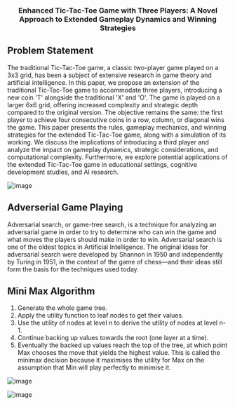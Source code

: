 <div align="center">
  <h3 align="center">Enhanced Tic-Tac-Toe Game with Three Players: A Novel Approach to Extended Gameplay Dynamics and Winning Strategies</h3>
</div>

## Problem Statement
The traditional Tic-Tac-Toe game, a classic two-player game played on a 3x3 grid, has been a subject of extensive research in game theory and artificial intelligence. In this paper, we propose an extension of the traditional Tic-Tac-Toe game to accommodate three players, introducing a new coin 'T' alongside the traditional 'X' and 'O'. The game is played on a larger 6x6 grid, offering increased complexity and strategic depth compared to the original version. The objective remains the same: the first player to achieve four consecutive coins in a row, column, or diagonal wins the game. This paper presents the rules, gameplay mechanics, and winning strategies for the extended Tic-Tac-Toe game, along with a simulation of its working. We discuss the implications of introducing a third player and analyze the impact on gameplay dynamics, strategic considerations, and computational complexity. Furthermore, we explore potential applications of the extended Tic-Tac-Toe game in educational settings, cognitive development studies, and AI research.

![image](https://github.com/TrishamBP/TicTacToe-MiniMax-Game-Playing/assets/91331117/71a62f9b-c17d-4daf-9508-f1ac6fdd16e3)

## Adverserial Game Playing
Adversarial search, or game-tree search, is a technique for analyzing an adversarial game in order to try to determine who can win the game and what moves the players should make in order to win. Adversarial search is one of the oldest topics in Artificial Intelligence. The original ideas for adversarial search were developed by Shannon in 1950 and independently by Turing in 1951, in the context of the game of chess—and their ideas still form the basis for the techniques used today.

## Mini Max Algorithm
1. Generate the whole game tree.
2. Apply the utility function to leaf nodes to get their values.
3. Use the utility of nodes at level n to derive the utility of nodes at level n-1.
4. Continue backing up values towards the root (one layer at a time).
5. Eventually the backed up values reach the top of the tree, at which point Max chooses the move that yields the highest value. This is called the minimax decision because it maximises the utility for Max on the assumption that Min will play perfectly to minimise it.

![image](https://github.com/TrishamBP/TicTacToe-MiniMax-Game-Playing/assets/91331117/7fb89311-674c-4588-9d0b-4919a6cecfd8)

![image](https://github.com/TrishamBP/TicTacToe-MiniMax-Game-Playing/assets/91331117/90dfc760-93e6-418a-b1bd-57d72f43b999)


